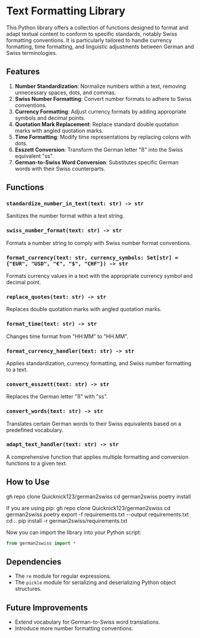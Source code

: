 # Text Formatting Library

This Python library offers a collection of functions designed to format and adapt textual content to conform to specific standards, notably Swiss formatting conventions. It is particularly tailored to handle currency formatting, time formatting, and linguistic adjustments between German and Swiss terminologies.

## Features

1. **Number Standardization**: Normalize numbers within a text, removing unnecessary spaces, dots, and commas.
2. **Swiss Number Formatting**: Convert number formats to adhere to Swiss conventions.
3. **Currency Formatting**: Adjust currency formats by adding appropriate symbols and decimal points.
4. **Quotation Mark Replacement**: Replace standard double quotation marks with angled quotation marks.
5. **Time Formatting**: Modify time representations by replacing colons with dots.
6. **Esszett Conversion**: Transform the German letter "ß" into the Swiss equivalent "ss".
7. **German-to-Swiss Word Conversion**: Substitutes specific German words with their Swiss counterparts.

## Functions

### `standardize_number_in_text(text: str) -> str`
Sanitizes the number format within a text string.

### `swiss_number_format(text: str) -> str`
Formats a number string to comply with Swiss number format conventions.

### `format_currency(text: str, currency_symbols: Set[str] = {"EUR", "USD", "€", "$", "CHF"}) -> str`
Formats currency values in a text with the appropriate currency symbol and decimal point.

### `replace_quotes(text: str) -> str`
Replaces double quotation marks with angled quotation marks.

### `format_time(text: str) -> str`
Changes time format from "HH:MM" to "HH.MM".

### `format_currency_handler(text: str) -> str`
Applies standardization, currency formatting, and Swiss number formatting to a text.

### `convert_esszett(text: str) -> str`
Replaces the German letter "ß" with "ss".

### `convert_words(text: str) -> str`
Translates certain German words to their Swiss equivalents based on a predefined vocabulary.

### `adapt_text_handler(text: str) -> str`
A comprehensive function that applies multiple formatting and conversion functions to a given text.

## How to Use

gh repo clone Quicknick123/german2swiss
cd german2swiss
poetry install

If you are using pip: 
gh repo clone Quicknick123/german2swiss
cd german2swiss
poetry export -f requirements.txt --output requirements.txt
cd ..
pip install -r german2swiss/requirements.txt

Now you can import the library into your Python script:

```python
from german2swiss import *
```

## Dependencies

- The `re` module for regular expressions.
- The `pickle` module for serializing and deserializing Python object structures.

## Future Improvements

- Extend vocabulary for German-to-Swiss word translations.
- Introduce more number formatting conventions.
